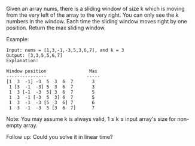 <!--
 * @Author: shaqsnake
 * @Email: shaqsnake@gmail.com
 * @Date: 2019-08-23 17:05:57
 * @LastEditTime: 2019-08-23 17:07:32
 * @Description: 239. Sliding Window Maximum
 -->

Given an array nums, there is a sliding window of size k which is moving from the very left of the array to the very right. You can only see the k numbers in the window. Each time the sliding window moves right by one position. Return the max sliding window.

Example:
```
Input: nums = [1,3,-1,-3,5,3,6,7], and k = 3
Output: [3,3,5,5,6,7] 
Explanation: 

Window position                Max
---------------               -----
[1  3  -1] -3  5  3  6  7       3
 1 [3  -1  -3] 5  3  6  7       3
 1  3 [-1  -3  5] 3  6  7       5
 1  3  -1 [-3  5  3] 6  7       5
 1  3  -1  -3 [5  3  6] 7       6
 1  3  -1  -3  5 [3  6  7]      7
```

Note: 
You may assume k is always valid, 1 ≤ k ≤ input array's size for non-empty array.

Follow up:
Could you solve it in linear time?
